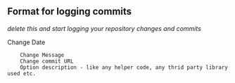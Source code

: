 ## Format for logging commits

*delete this and start logging your repository changes and commits*

Change Date
    
        Change Message
        Change commit URL 
        Option description - like any helper code, any thrid party library used etc. 
